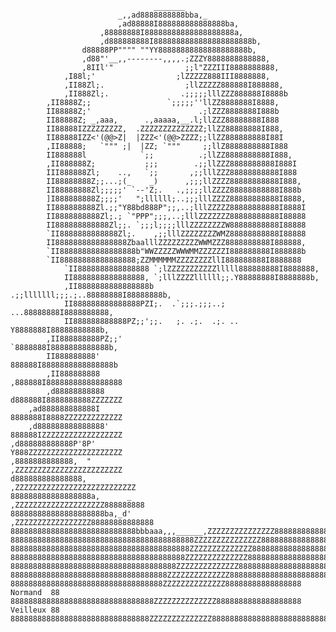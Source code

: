 
                                    _______
                            _,,ad8888888888bba,_
                            ,ad88888I888888888888888ba,
                        ,88888888I88888888888888888888a,
                        ,d888888888I8888888888888888888888b,
                    d88888PP"""" ""YY88888888888888888888b,
                    ,d88"'__,,--------,,,,.;ZZZY8888888888888,
                    ,8IIl'"                ;;l"ZZZIII8888888888,
                ,I88l;'                  ;lZZZZZ888III8888888,
                ,II88Zl;.                  ;llZZZZZ888888I888888,
                ,II888Zl;.                .;;;;;lllZZZ888888I8888b
            ,II8888Z;;                 `;;;;;''llZZ8888888I8888,
            II88888Z;'                        .;lZZZ8888888I888b
            II88888Z; _,aaa,      .,aaaaa,__.l;llZZZ88888888I888
            II88888IZZZZZZZZZ,  .ZZZZZZZZZZZZZZ;llZZ88888888I888,
            II88888IZZ<'(@@>Z|  |ZZZ<'(@@>ZZZZ;;llZZ888888888I88I
            ,II88888;   `""" ;|  |ZZ; `"""     ;;llZ8888888888I888
            II888888l            `;;          .;llZZ8888888888I888,
            ,II888888Z;           ;;;        .;;llZZZ8888888888I888I
            III888888Zl;    ..,   `;;       ,;;lllZZZ88888888888I888
            II88888888Z;;...;(_    _)      ,;;;llZZZZ88888888888I888,
            II88888888Zl;;;;;' `--'Z;.   .,;;;;llZZZZ88888888888I888b
            ]I888888888Z;;;;'   ";llllll;..;;;lllZZZZ88888888888I8888,
            II888888888Zl.;;"Y88bd888P";;,..;lllZZZZZ88888888888I8888I
            II8888888888Zl;.; `"PPP";;;,..;lllZZZZZZZ88888888888I88888
            II888888888888Zl;;. `;;;l;;;;lllZZZZZZZZW88888888888I88888
            `II8888888888888Zl;.    ,;;lllZZZZZZZZWMZ88888888888I88888
            II8888888888888888ZbaalllZZZZZZZZZWWMZZZ8888888888I888888,
            `II88888888888888888b"WWZZZZZWWWMMZZZZZZI888888888I888888b
            `II88888888888888888;ZZMMMMMMZZZZZZZZllI888888888I8888888
                `II8888888888888888 `;lZZZZZZZZZZZlllll888888888I8888888,
                II8888888888888888, `;lllZZZZllllll;;.Y88888888I8888888b,
                ,II8888888888888888b   .;;lllllll;;;.;..88888888I88888888b,
                II888888888888888PZI;.  .`;;;.;;;..; ...88888888I8888888888,
                II888888888888PZ;;';;.   ;. .;.  .;. .. Y8888888I88888888888b,
            ,II888888888PZ;;'                        `8888888I8888888888888b,
            II888888888'                              888888I8888888888888888b
            ,II888888888                              ,888888I88888888888888888
            ,d88888888888                              d888888I8888888888ZZZZZZZ
        ,ad888888888888I                              8888888I8888ZZZZZZZZZZZZZ
        ,d888888888888888'                              888888IZZZZZZZZZZZZZZZZZZ
    ,d888888888888P'8P'                               Y888ZZZZZZZZZZZZZZZZZZZZZ
    ,8888888888888,  "                                 ,ZZZZZZZZZZZZZZZZZZZZZZZZ
    d888888888888888,                                ,ZZZZZZZZZZZZZZZZZZZZZZZZZZZ
    888888888888888888a,      _                    ,ZZZZZZZZZZZZZZZZZZZZ888888888
    888888888888888888888ba,_d'                  ,ZZZZZZZZZZZZZZZZZ88888888888888
    8888888888888888888888888888bbbaaa,,,______,ZZZZZZZZZZZZZZZ888888888888888888
    88888888888888888888888888888888888888888ZZZZZZZZZZZZZZZ888888888888888888888
    8888888888888888888888888888888888888888ZZZZZZZZZZZZZZ88888888888888888888888
    888888888888888888888888888888888888888ZZZZZZZZZZZZZZ888888888888888888888888
    8888888888888888888888888888888888888ZZZZZZZZZZZZZZ88888888888888888888888888
    88888888888888888888888888888888888ZZZZZZZZZZZZZZ8888888888888888888888888888
    8888888888888888888888888888888888ZZZZZZZZZZZZZZ88888888888888888 Normand  88
    88888888888888888888888888888888ZZZZZZZZZZZZZZ8888888888888888888 Veilleux 88
    8888888888888888888888888888888ZZZZZZZZZZZZZZ88888888888888888888888888888888

